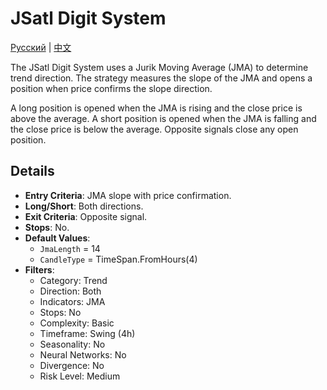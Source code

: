# JSatl Digit System
[Русский](README_ru.md) | [中文](README_cn.md)

The JSatl Digit System uses a Jurik Moving Average (JMA) to determine trend direction.
The strategy measures the slope of the JMA and opens a position when price confirms the slope direction.

A long position is opened when the JMA is rising and the close price is above the average.
A short position is opened when the JMA is falling and the close price is below the average.
Opposite signals close any open position.

## Details

- **Entry Criteria**: JMA slope with price confirmation.
- **Long/Short**: Both directions.
- **Exit Criteria**: Opposite signal.
- **Stops**: No.
- **Default Values**:
  - `JmaLength` = 14
  - `CandleType` = TimeSpan.FromHours(4)
- **Filters**:
  - Category: Trend
  - Direction: Both
  - Indicators: JMA
  - Stops: No
  - Complexity: Basic
  - Timeframe: Swing (4h)
  - Seasonality: No
  - Neural Networks: No
  - Divergence: No
  - Risk Level: Medium
